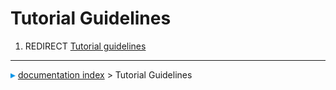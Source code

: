 # Tutorial Guidelines
1.  REDIRECT [Tutorial guidelines](Tutorial_guidelines.md)



---
![](images/Right_arrow.png) [documentation index](../README.md) > Tutorial Guidelines
